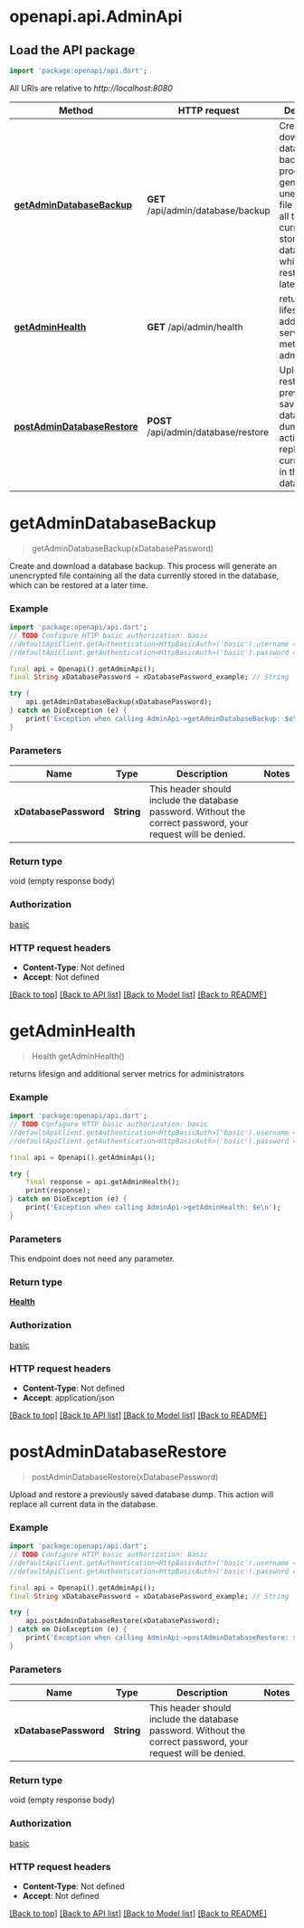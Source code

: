 # openapi.api.AdminApi

## Load the API package
```dart
import 'package:openapi/api.dart';
```

All URIs are relative to *http://localhost:8080*

Method | HTTP request | Description
------------- | ------------- | -------------
[**getAdminDatabaseBackup**](AdminApi.md#getadmindatabasebackup) | **GET** /api/admin/database/backup | Create and download a database backup. This process will generate an unencrypted file containing all the data currently stored in the database, which can be restored at a later time.
[**getAdminHealth**](AdminApi.md#getadminhealth) | **GET** /api/admin/health | returns lifesign and additional server metrics for administrators
[**postAdminDatabaseRestore**](AdminApi.md#postadmindatabaserestore) | **POST** /api/admin/database/restore | Upload and restore a previously saved database dump. This action will replace all current data in the database.


# **getAdminDatabaseBackup**
> getAdminDatabaseBackup(xDatabasePassword)

Create and download a database backup. This process will generate an unencrypted file containing all the data currently stored in the database, which can be restored at a later time.

### Example
```dart
import 'package:openapi/api.dart';
// TODO Configure HTTP basic authorization: basic
//defaultApiClient.getAuthentication<HttpBasicAuth>('basic').username = 'YOUR_USERNAME'
//defaultApiClient.getAuthentication<HttpBasicAuth>('basic').password = 'YOUR_PASSWORD';

final api = Openapi().getAdminApi();
final String xDatabasePassword = xDatabasePassword_example; // String | This header should include the database password. Without the correct password, your request will be denied.

try {
    api.getAdminDatabaseBackup(xDatabasePassword);
} catch on DioException (e) {
    print('Exception when calling AdminApi->getAdminDatabaseBackup: $e\n');
}
```

### Parameters

Name | Type | Description  | Notes
------------- | ------------- | ------------- | -------------
 **xDatabasePassword** | **String**| This header should include the database password. Without the correct password, your request will be denied. | 

### Return type

void (empty response body)

### Authorization

[basic](../README.md#basic)

### HTTP request headers

 - **Content-Type**: Not defined
 - **Accept**: Not defined

[[Back to top]](#) [[Back to API list]](../README.md#documentation-for-api-endpoints) [[Back to Model list]](../README.md#documentation-for-models) [[Back to README]](../README.md)

# **getAdminHealth**
> Health getAdminHealth()

returns lifesign and additional server metrics for administrators

### Example
```dart
import 'package:openapi/api.dart';
// TODO Configure HTTP basic authorization: basic
//defaultApiClient.getAuthentication<HttpBasicAuth>('basic').username = 'YOUR_USERNAME'
//defaultApiClient.getAuthentication<HttpBasicAuth>('basic').password = 'YOUR_PASSWORD';

final api = Openapi().getAdminApi();

try {
    final response = api.getAdminHealth();
    print(response);
} catch on DioException (e) {
    print('Exception when calling AdminApi->getAdminHealth: $e\n');
}
```

### Parameters
This endpoint does not need any parameter.

### Return type

[**Health**](Health.md)

### Authorization

[basic](../README.md#basic)

### HTTP request headers

 - **Content-Type**: Not defined
 - **Accept**: application/json

[[Back to top]](#) [[Back to API list]](../README.md#documentation-for-api-endpoints) [[Back to Model list]](../README.md#documentation-for-models) [[Back to README]](../README.md)

# **postAdminDatabaseRestore**
> postAdminDatabaseRestore(xDatabasePassword)

Upload and restore a previously saved database dump. This action will replace all current data in the database.

### Example
```dart
import 'package:openapi/api.dart';
// TODO Configure HTTP basic authorization: basic
//defaultApiClient.getAuthentication<HttpBasicAuth>('basic').username = 'YOUR_USERNAME'
//defaultApiClient.getAuthentication<HttpBasicAuth>('basic').password = 'YOUR_PASSWORD';

final api = Openapi().getAdminApi();
final String xDatabasePassword = xDatabasePassword_example; // String | This header should include the database password. Without the correct password, your request will be denied.

try {
    api.postAdminDatabaseRestore(xDatabasePassword);
} catch on DioException (e) {
    print('Exception when calling AdminApi->postAdminDatabaseRestore: $e\n');
}
```

### Parameters

Name | Type | Description  | Notes
------------- | ------------- | ------------- | -------------
 **xDatabasePassword** | **String**| This header should include the database password. Without the correct password, your request will be denied. | 

### Return type

void (empty response body)

### Authorization

[basic](../README.md#basic)

### HTTP request headers

 - **Content-Type**: Not defined
 - **Accept**: Not defined

[[Back to top]](#) [[Back to API list]](../README.md#documentation-for-api-endpoints) [[Back to Model list]](../README.md#documentation-for-models) [[Back to README]](../README.md)

